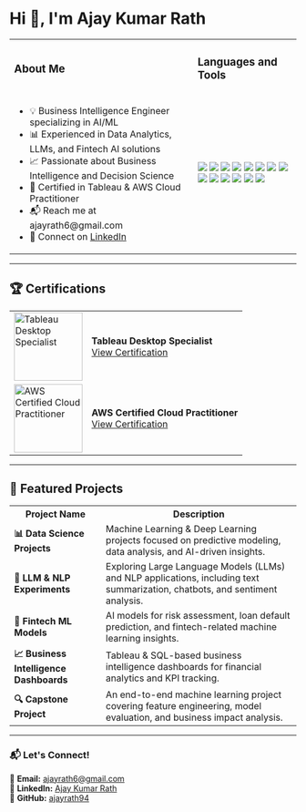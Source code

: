 # Hi 👋, I'm Ajay Kumar Rath

<table>
  <tr>
    <td><h3>About Me</h3></td>
    <td><h3>Languages and Tools</h3></td>
  </tr>
  <tr>
    <td>
      <ul>
        <li>💡 Business Intelligence Engineer specializing in AI/ML</li>
        <li>📊 Experienced in Data Analytics, LLMs, and Fintech AI solutions</li>
        <li>📈 Passionate about Business Intelligence and Decision Science</li>
        <li>📜 Certified in Tableau & AWS Cloud Practitioner</li>
        <li>📬 Reach me at ajayrath6@gmail.com</li>
        <li>🔗 Connect on <a href="https://www.linkedin.com/in/ajaykumarrath/">LinkedIn</a></li>
      </ul>
    </td>
    <td>
      <p>
        <img src="https://img.shields.io/badge/Python-3776AB?style=for-the-badge&logo=python&logoColor=white"/>
        <img src="https://img.shields.io/badge/SQL-4479A1?style=for-the-badge&logo=postgresql&logoColor=white"/>
        <img src="https://img.shields.io/badge/Tableau-E97627?style=for-the-badge&logo=tableau&logoColor=white"/>
        <img src="https://img.shields.io/badge/Apache%20Superset-273347?style=for-the-badge&logo=apache-superset&logoColor=white"/>
        <img src="https://img.shields.io/badge/TensorFlow-FF6F00?style=for-the-badge&logo=tensorflow&logoColor=white"/>
        <img src="https://img.shields.io/badge/NumPy-013243?style=for-the-badge&logo=numpy&logoColor=white"/>
        <img src="https://img.shields.io/badge/Pandas-150458?style=for-the-badge&logo=pandas&logoColor=white"/>
        <img src="https://img.shields.io/badge/Scikit--learn-F7931E?style=for-the-badge&logo=scikit-learn&logoColor=white"/>
        <img src="https://img.shields.io/badge/Matplotlib-11557C?style=for-the-badge&logo=matplotlib&logoColor=white"/>
        <img src="https://img.shields.io/badge/Seaborn-0099cc?style=for-the-badge&logo=seaborn&logoColor=white"/>
        <img src="https://img.shields.io/badge/LLM-0055A4?style=for-the-badge&logo=ai&logoColor=white"/>
        <img src="https://img.shields.io/badge/Transformers-FF6F00?style=for-the-badge&logo=huggingface&logoColor=white"/>
        <img src="https://img.shields.io/badge/Machine%20Learning-4CAF50?style=for-the-badge&logo=machine-learning&logoColor=white"/>
        <img src="https://img.shields.io/badge/AWS-232F3E?style=for-the-badge&logo=amazon-aws&logoColor=white"/>
      </p>
    </td>
  </tr>
</table>

---

## 🏆 **Certifications**
  
<table>
  <tr>
    <td>
      <a href="https://www.credly.com/badges/86109f50-0959-47f7-8c48-14ed4342f6df/public_url" target="_blank">
        <img src="https://images.credly.com/size/110x110/images/68448c12-790f-4369-855c-3efc16d37a99/image.png" width="120" alt="Tableau Desktop Specialist"/>
      </a>
    </td>
    <td>
      <strong>Tableau Desktop Specialist</strong>
      <br>
      <a href="https://www.credly.com/badges/86109f50-0959-47f7-8c48-14ed4342f6df/public_url" target="_blank">View Certification</a>
    </td>
  </tr>
  <tr>
    <td>
      <a href="https://www.credly.com/badges/cf309223-554d-4243-8bf2-90b3afc10897/public_url" target="_blank">
        <img src="https://images.credly.com/size/110x110/images/6848b92e-2fa2-44f4-8cfd-af85dc52e2bf/image.png" width="120" alt="AWS Certified Cloud Practitioner"/>
      </a>
    </td>
    <td>
      <strong>AWS Certified Cloud Practitioner</strong>
      <br>
      <a href="https://www.credly.com/badges/cf309223-554d-4243-8bf2-90b3afc10897/public_url" target="_blank">View Certification</a>
    </td>
  </tr>
</table>

---

## 📌 **Featured Projects**

<table>
  <tr>
    <th>Project Name</th>
    <th>Description</th>
  </tr>
  <tr>
    <td><strong>📊 Data Science Projects</strong></td>
    <td>Machine Learning & Deep Learning projects focused on predictive modeling, data analysis, and AI-driven insights.</td>
  </tr>
  <tr>
    <td><strong>🧠 LLM & NLP Experiments</strong></td>
    <td>Exploring Large Language Models (LLMs) and NLP applications, including text summarization, chatbots, and sentiment analysis.</td>
  </tr>
  <tr>
    <td><strong>🏦 Fintech ML Models</strong></td>
    <td>AI models for risk assessment, loan default prediction, and fintech-related machine learning insights.</td>
  </tr>
  <tr>
    <td><strong>📈 Business Intelligence Dashboards</strong></td>
    <td>Tableau & SQL-based business intelligence dashboards for financial analytics and KPI tracking.</td>
  </tr>
  <tr>
    <td><strong>🔍 Capstone Project</strong></td>
    <td>An end-to-end machine learning project covering feature engineering, model evaluation, and business impact analysis.</td>
  </tr>
</table>

---

### 📬 **Let's Connect!**
📧 **Email:** ajayrath6@gmail.com  
🔗 **LinkedIn:** [Ajay Kumar Rath](https://www.linkedin.com/in/ajaykumarrath/)  
🚀 **GitHub:** [ajayrath94](https://github.com/ajayrath94)  
